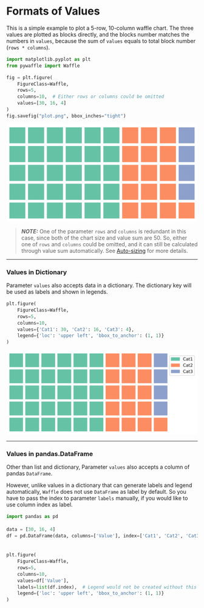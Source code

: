 # Formats of Values

This is a simple example to plot a 5-row, 10-column waffle chart. The three values are plotted as blocks directly, 
and the blocks number matches the numbers in `values`, because the sum of `values` equals to total block number (`rows * columns`).

```python
import matplotlib.pyplot as plt
from pywaffle import Waffle
```

```python
fig = plt.figure(
    FigureClass=Waffle,
    rows=5,
    columns=10,  # Either rows or columns could be omitted
    values=[30, 16, 4]
)
fig.savefig("plot.png", bbox_inches="tight")
```

<img class="img_middle" alt="With list values" src="https://raw.githubusercontent.com/gyli/PyWaffle/master/examples/docs/basic_list_values.svg?sanitize=true">

> **_NOTE:_** One of the parameter `rows` and `columns` is redundant in this case, since both of the chart size and value sum are 50. So, either one of `rows` and `columns` could be omitted, and it can still be calculated through value sum automatically. See [Auto-sizing](value_scaling_and_auto_sizing.md) for more details. 

---

### Values in Dictionary

Parameter `values` also accepts data in a dictionary. The dictionary key will be used as labels and shown in legends.

```python
plt.figure(
    FigureClass=Waffle,
    rows=5,
    columns=10,
    values={'Cat1': 30, 'Cat2': 16, 'Cat3': 4},
    legend={'loc': 'upper left', 'bbox_to_anchor': (1, 1)}
)
```

<img class="img_middle" alt="With dict values" src="https://raw.githubusercontent.com/gyli/PyWaffle/master/examples/docs/basic_dict_values.svg?sanitize=true">

---

### Values in pandas.DataFrame

Other than list and dictionary, Parameter `values` also accepts a column of pandas `DataFrame`.

However, unlike values in a dictionary that can generate labels and legend automatically, `Waffle` does not use `DataFrame` as label by default. So you have to pass the index to parameter `labels` manually, if you would like to use column index as label.

```python
import pandas as pd

data = [30, 16, 4]
df = pd.DataFrame(data, columns=['Value'], index=['Cat1', 'Cat2', 'Cat3'])


plt.figure(
    FigureClass=Waffle,
    rows=5,
    columns=10,
    values=df['Value'],
    labels=list(df.index),  # Legend would not be created without this line
    legend={'loc': 'upper left', 'bbox_to_anchor': (1, 1)}
)
```
